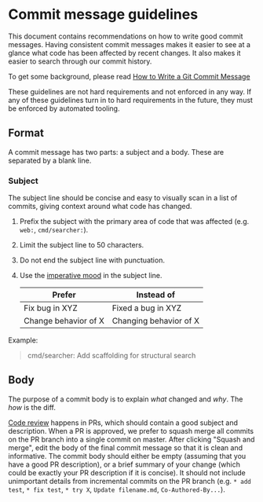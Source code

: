 # Commit message guidelines

This document contains recommendations on how to write good commit messages. Having consistent commit messages makes it easier to see at a glance what code has been affected by recent changes. It also makes it easier to search through our commit history.

To get some background, please read [How to Write a Git Commit Message](https://chris.beams.io/posts/git-commit/)

These guidelines are not hard requirements and not enforced in any way. If any of these guidelines turn in to hard requirements in the future, they must be enforced by automated tooling.

## Format

A commit message has two parts: a subject and a body. These are separated by a blank line.

### Subject

The subject line should be concise and easy to visually scan in a list of commits, giving context around what code has changed.

1. Prefix the subject with the primary area of code that was affected (e.g. `web:`, `cmd/searcher:`).
2. Limit the subject line to 50 characters.
3. Do not end the subject line with punctuation.
4. Use the [imperative mood](https://chris.beams.io/posts/git-commit/#imperative) in the subject line.

   | Prefer | Instead of |
   |--------|------------|
   | Fix bug in XYZ | Fixed a bug in XYZ |
   | Change behavior of X | Changing behavior of X |

Example:

> cmd/searcher: Add scaffolding for structural search

## Body

The purpose of a commit body is to explain _what_ changed and _why_. The _how_ is the diff.

[Code review](code_reviews.md) happens in PRs, which should contain a good subject and description. When a PR is approved, we prefer to squash merge all commits on the PR branch into a single commit on master. After clicking "Squash and merge", edit the body of the final commit message so that it is clean and informative. The commit body should either be empty (assuming that you have a good PR description), or a brief summary of your change (which could be exactly your PR description if it is concise). It should not include unimportant details from incremental commits on the PR branch (e.g. `* add test`, `* fix test`, `* try X`, `Update filename.md`, `Co-Authored-By...`).
